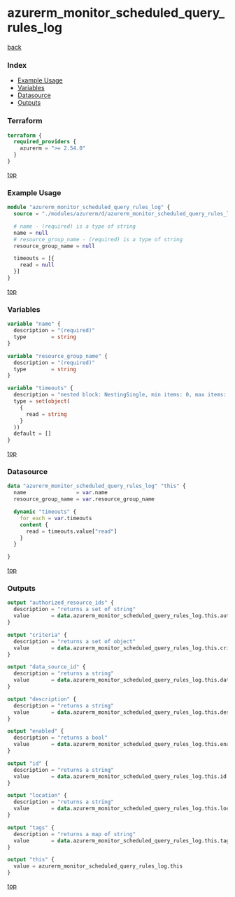 # azurerm_monitor_scheduled_query_rules_log

[back](../azurerm.md)

### Index

- [Example Usage](#example-usage)
- [Variables](#variables)
- [Datasource](#datasource)
- [Outputs](#outputs)

### Terraform

```terraform
terraform {
  required_providers {
    azurerm = ">= 2.54.0"
  }
}
```

[top](#index)

### Example Usage

```terraform
module "azurerm_monitor_scheduled_query_rules_log" {
  source = "./modules/azurerm/d/azurerm_monitor_scheduled_query_rules_log"

  # name - (required) is a type of string
  name = null
  # resource_group_name - (required) is a type of string
  resource_group_name = null

  timeouts = [{
    read = null
  }]
}
```

[top](#index)

### Variables

```terraform
variable "name" {
  description = "(required)"
  type        = string
}

variable "resource_group_name" {
  description = "(required)"
  type        = string
}

variable "timeouts" {
  description = "nested block: NestingSingle, min items: 0, max items: 0"
  type = set(object(
    {
      read = string
    }
  ))
  default = []
}
```

[top](#index)

### Datasource

```terraform
data "azurerm_monitor_scheduled_query_rules_log" "this" {
  name                = var.name
  resource_group_name = var.resource_group_name

  dynamic "timeouts" {
    for_each = var.timeouts
    content {
      read = timeouts.value["read"]
    }
  }

}
```

[top](#index)

### Outputs

```terraform
output "authorized_resource_ids" {
  description = "returns a set of string"
  value       = data.azurerm_monitor_scheduled_query_rules_log.this.authorized_resource_ids
}

output "criteria" {
  description = "returns a set of object"
  value       = data.azurerm_monitor_scheduled_query_rules_log.this.criteria
}

output "data_source_id" {
  description = "returns a string"
  value       = data.azurerm_monitor_scheduled_query_rules_log.this.data_source_id
}

output "description" {
  description = "returns a string"
  value       = data.azurerm_monitor_scheduled_query_rules_log.this.description
}

output "enabled" {
  description = "returns a bool"
  value       = data.azurerm_monitor_scheduled_query_rules_log.this.enabled
}

output "id" {
  description = "returns a string"
  value       = data.azurerm_monitor_scheduled_query_rules_log.this.id
}

output "location" {
  description = "returns a string"
  value       = data.azurerm_monitor_scheduled_query_rules_log.this.location
}

output "tags" {
  description = "returns a map of string"
  value       = data.azurerm_monitor_scheduled_query_rules_log.this.tags
}

output "this" {
  value = azurerm_monitor_scheduled_query_rules_log.this
}
```

[top](#index)